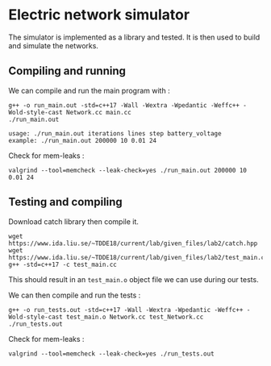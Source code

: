 # Electric network simulator

The simulator is implemented as a library and tested. It is then used to build
and simulate the networks.

## Compiling and running

We can compile and run the main program with :

```
g++ -o run_main.out -std=c++17 -Wall -Wextra -Wpedantic -Weffc++ -Wold-style-cast Network.cc main.cc
./run_main.out
```

```
usage: ./run_main.out iterations lines step battery_voltage
example: ./run_main.out 200000 10 0.01 24
```

Check for mem-leaks :

```
valgrind --tool=memcheck --leak-check=yes ./run_main.out 200000 10 0.01 24
```

## Testing and compiling

Download catch library then compile it.

```
wget https://www.ida.liu.se/~TDDE18/current/lab/given_files/lab2/catch.hpp
wget https://www.ida.liu.se/~TDDE18/current/lab/given_files/lab2/test_main.cc
g++ -std=c++17 -c test_main.cc
```

This should result in an `test_main.o` object file we can use during our tests.

We can then compile and run the tests :

```
g++ -o run_tests.out -std=c++17 -Wall -Wextra -Wpedantic -Weffc++ -Wold-style-cast test_main.o Network.cc test_Network.cc
./run_tests.out
```

Check for mem-leaks :

```
valgrind --tool=memcheck --leak-check=yes ./run_tests.out
```
